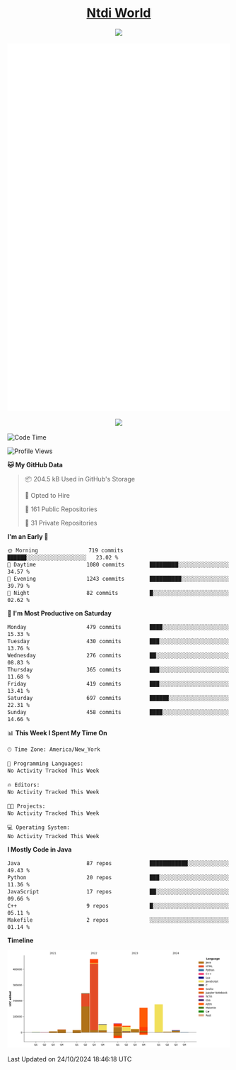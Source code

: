 <h1 align="center"><a href="https://www.ntdi.world">Ntdi World</a></h1>
<p align="center">
  <a href="https://github.com/n-tdi"><img src="https://readme-typing-svg.herokuapp.com?lines=FullStack+Developer;Web+Developer;Open-Source+Enthusiast;Java+Developer;Spigot-API%20Developer;&center=true&width=500&height=50"></a>
</p>

<div align="center">
  <img src="/github-metrics.svg"></img>
  
  <img src="https://komarev.com/ghpvc/?username=n-tdi&color=green"></img>
</div>

<!-- May use later.. idk -->
<!-- <a href="http://www.github.com/n-tdi"><img src="https://github-readme-stats.vercel.app/api?username=n-tdi&show_icons=true&hide=&count_private=true&title_color=0891b2&text_color=ffffff&icon_color=0891b2&bg_color=1c1917&hide_border=true&show_icons=true" alt="n-tdi's GitHub stats" /></a> -->

<!--START_SECTION:waka-->
![Code Time](http://img.shields.io/badge/Code%20Time-324%20hrs%2046%20mins-blue)

![Profile Views](http://img.shields.io/badge/Profile%20Views-19-blue)

**🐱 My GitHub Data** 

> 📦 204.5 kB Used in GitHub's Storage 
 > 
> 💼 Opted to Hire
 > 
> 📜 161 Public Repositories 
 > 
> 🔑 31 Private Repositories 
 > 
**I'm an Early 🐤** 

```text
🌞 Morning                719 commits         ██████░░░░░░░░░░░░░░░░░░░   23.02 % 
🌆 Daytime                1080 commits        █████████░░░░░░░░░░░░░░░░   34.57 % 
🌃 Evening                1243 commits        ██████████░░░░░░░░░░░░░░░   39.79 % 
🌙 Night                  82 commits          █░░░░░░░░░░░░░░░░░░░░░░░░   02.62 % 
```
📅 **I'm Most Productive on Saturday** 

```text
Monday                   479 commits         ████░░░░░░░░░░░░░░░░░░░░░   15.33 % 
Tuesday                  430 commits         ███░░░░░░░░░░░░░░░░░░░░░░   13.76 % 
Wednesday                276 commits         ██░░░░░░░░░░░░░░░░░░░░░░░   08.83 % 
Thursday                 365 commits         ███░░░░░░░░░░░░░░░░░░░░░░   11.68 % 
Friday                   419 commits         ███░░░░░░░░░░░░░░░░░░░░░░   13.41 % 
Saturday                 697 commits         ██████░░░░░░░░░░░░░░░░░░░   22.31 % 
Sunday                   458 commits         ████░░░░░░░░░░░░░░░░░░░░░   14.66 % 
```


📊 **This Week I Spent My Time On** 

```text
🕑︎ Time Zone: America/New_York

💬 Programming Languages: 
No Activity Tracked This Week

🔥 Editors: 
No Activity Tracked This Week

🐱‍💻 Projects: 
No Activity Tracked This Week

💻 Operating System: 
No Activity Tracked This Week
```

**I Mostly Code in Java** 

```text
Java                     87 repos            ████████████░░░░░░░░░░░░░   49.43 % 
Python                   20 repos            ███░░░░░░░░░░░░░░░░░░░░░░   11.36 % 
JavaScript               17 repos            ██░░░░░░░░░░░░░░░░░░░░░░░   09.66 % 
C++                      9 repos             █░░░░░░░░░░░░░░░░░░░░░░░░   05.11 % 
Makefile                 2 repos             ░░░░░░░░░░░░░░░░░░░░░░░░░   01.14 % 
```



**Timeline**

![Lines of Code chart](https://raw.githubusercontent.com/n-tdi/n-tdi/main/assets/bar_graph.png)


 Last Updated on 24/10/2024 18:46:18 UTC
<!--END_SECTION:waka-->
